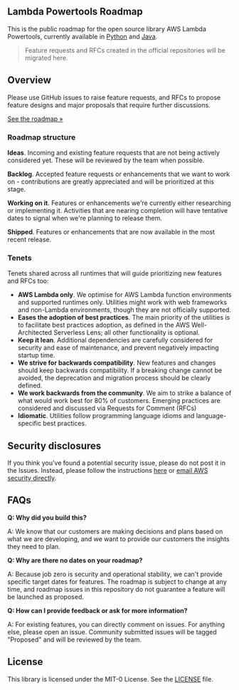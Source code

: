 ## Lambda Powertools Roadmap

This is the public roadmap for the open source library AWS Lambda Powertools, currently available in [Python](https://github.com/awslabs/aws-lambda-powertools-python/) and [Java](https://github.com/awslabs/aws-lambda-powertools-java/).

> Feature requests and RFCs created in the official repositories will be migrated here.

## Overview

Please use GitHub issues to raise feature requests, and RFCs to propose feature designs and major proposals that require further discussions.

[See the roadmap »](https://github.com/awslabs/aws-lambda-powertools-roadmap/projects/1)

### Roadmap structure

**Ideas**. Incoming and existing feature requests that are not being actively considered yet. These will be reviewed by the team when possible.

**Backlog**. Accepted feature requests or enhancements that we want to work on - contributions are greatly appreciated and will be prioritized at this stage.

**Working on it**. Features or enhancements we're currently either researching or implementing it. Activities that are nearing completion will have tentative dates to signal  when we're planning to release them.

**Shipped**. Features or enhancements that are now available in the most recent release.

### Tenets

Tenets shared across all runtimes that will guide prioritizing new features and RFCs too:

* **AWS Lambda only**. We optimise for AWS Lambda function environments and supported runtimes only. Utilities might work with web frameworks and non-Lambda environments, though they are not officially supported.
* **Eases the adoption of best practices**. The main priority of the utilities is to facilitate best practices adoption, as defined in the AWS Well-Architected Serverless Lens; all other functionality is optional.
* **Keep it lean**. Additional dependencies are carefully considered for security and ease of maintenance, and prevent negatively impacting startup time.
* **We strive for backwards compatibility**. New features and changes should keep backwards compatibility. If a breaking change cannot be avoided, the deprecation and migration process should be clearly defined.
* **We work backwards from the community**. We aim to strike a balance of what would work best for 80% of customers. Emerging practices are considered and discussed via Requests for Comment (RFCs)
* **Idiomatic**. Utilities follow programming language idioms and language-specific best practices.

## Security disclosures

If you think you’ve found a potential security issue, please do not post it in the Issues.  Instead, please follow the instructions [here](https://aws.amazon.com/security/vulnerability-reporting/) or [email AWS security directly](mailto:aws-security@amazon.com).

## FAQs

**Q: Why did you build this?**

A: We know that our customers are making decisions and plans based on what we are developing, and we want to provide our customers the insights they need to plan.

**Q: Why are there no dates on your roadmap?**

A: Because job zero is security and operational stability, we can't provide specific target dates for features. The roadmap is subject to change at any time, and roadmap issues in this repository do not guarantee a feature will be launched as proposed.

**Q: How can I provide feedback or ask for more information?**

A: For existing features, you can directly comment on issues. For anything else, please open an issue. Community submitted issues will be tagged "Proposed" and will be reviewed by the team.

## License

This library is licensed under the MIT-0 License. See the [LICENSE](LICENSE) file.
